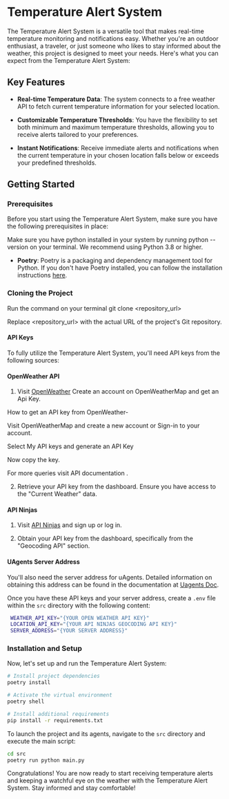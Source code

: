 # Temperature Alert System

The Temperature Alert System is a versatile tool that makes real-time temperature monitoring and notifications easy. Whether you're an outdoor enthusiast, a traveler, or just someone who likes to stay informed about the weather, this project is designed to meet your needs. Here's what you can expect from the Temperature Alert System:

## Key Features

- **Real-time Temperature Data**: The system connects to a free weather API to fetch current temperature information for your selected location.

- **Customizable Temperature Thresholds**: You have the flexibility to set both minimum and maximum temperature thresholds, allowing you to receive alerts tailored to your preferences.

- **Instant Notifications**: Receive immediate alerts and notifications when the current temperature in your chosen location falls below or exceeds your predefined thresholds.



## Getting Started

### Prerequisites

Before you start using the Temperature Alert System, make sure you have the following prerequisites in place:

Make sure you have python installed in your system by running python --version on your terminal.
We recommend using Python 3.8 or higher.

- **Poetry**: Poetry is a packaging and dependency management tool for Python. If you don't have Poetry installed, you can follow the installation instructions [here](https://python-poetry.org/docs/#installation).


### Cloning the Project
Run the command on your terminal git clone <repository_url>

Replace <repository_url> with the actual URL of the project's Git repository.

#### API Keys

To fully utilize the Temperature Alert System, you'll need API keys from the following sources:

#### OpenWeather API

1. Visit [OpenWeather](https://openweathermap.org/) 
Create an account on OpenWeatherMap and get an Api Key.

How to get an API key from OpenWeather-

Visit OpenWeatherMap and create a new account or Sign-in to your account.

Select My API keys and generate an API Key

Now copy the key.

For more queries visit API documentation .

2. Retrieve your API key from the dashboard. Ensure you have access to the "Current Weather" data.

#### API Ninjas

1. Visit [API Ninjas](https://apininjas.com/) and sign up or log in.

2. Obtain your API key from the dashboard, specifically from the "Geocoding API" section.

#### UAgents Server Address

You'll also need the server address for uAgents. Detailed information on obtaining this address can be found in the documentation at [Uagents Doc](https://uagents-doc.example.com/).

Once you have these API keys and your server address, create a `.env` file within the `src` directory with the following content:

```bash
 WEATHER_API_KEY="{YOUR OPEN WEATHER API KEY}"
 LOCATION_API_KEY="{YOUR API NINJAS GEOCODING API KEY}"
 SERVER_ADDRESS="{YOUR SERVER ADDRESS}"
```

### Installation and Setup

Now, let's set up and run the Temperature Alert System:

```bash
# Install project dependencies
poetry install

# Activate the virtual environment
poetry shell

# Install additional requirements
pip install -r requirements.txt
```

To launch the project and its agents, navigate to the `src` directory and execute the main script:

```bash
cd src
poetry run python main.py
```

Congratulations! You are now ready to start receiving temperature alerts and keeping a watchful eye on the weather with the Temperature Alert System. Stay informed and stay comfortable!
